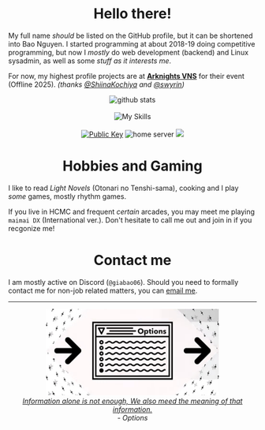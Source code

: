 <div align="center">

<h1>Hello there!</h1>

</div>

My full name *should* be listed on the GitHub profile, but it can be shortened into Bao Nguyen. I started programming at about 2018-19 doing competitive programming, but now I *mostly* do web development (backend) and Linux sysadmin, as well as some *stuff as it interests me*.

For now, my highest profile projects are at [**Arknights VNS**](https://github.com/arknights-vns) for their event (Offline 2025). *(thanks [@ShiinaKochiya](https://github.com/ShiinaKochiya) and [@swyrin](https://github.com/swyrin))*

<div align="center">

<img alt="github stats" src="https://github-readme-stats.vercel.app/api?username=giabao06&theme=catppuccin_mocha&hide=contribs,stars&include_all_commits=true&count_private=true">
<br><br>
<img alt="My Skills" src="https://skillicons.dev/icons?i=js,cpp,html,bootstrap,debian,mint">
<br><br>
<div id="buttons">
    <a href="https://keys.openpgp.org/vks/v1/by-fingerprint/9AC7D13A0721DAEBFF47A983024FC1E8CE2EA99F"><img alt="Public Key" src="https://img.shields.io/badge/OpenPGP-Public_Key-blue"></a>
    <img src="https://img.shields.io/badge/Stable-Servers-a81d33?logo=debian" alt="home server">
    <a href="https://www.youtube.com/watch?v=L1mFVp9IM9c"><img src="https://img.shields.io/badge/AiScream-Choco Minto-86be43?logo=linuxmint"></a>
</div>
</div>

<div align="center">
<h1>Hobbies and Gaming</h1>
</div>

I like to read *Light Novels* (Otonari no Tenshi-sama), cooking and I play *some* games, mostly rhythm games.

If you live in HCMC and frequent *certain* arcades, you may meet me playing `maimai DX` (International ver.). Don't hesitate to call me out and join in if you recgonize me!

<div align="center">
<h1>Contact me</h1>
</div>

I am mostly active on Discord (`@giabao06`). Should you need to formally contact me for non-job related matters, you can [email me](mailto:hello@giabao06.xyz).

---

<div align="center">
    <img src="./options.png" height="175">
    <br>
    <a href="https://www.youtube.com/watch?v=knXGYSdtr_k"><i>Information alone is not enough, We also meed the meaning of that information.</i></a>
    <br>
    <i>- Options</i>
</div>

